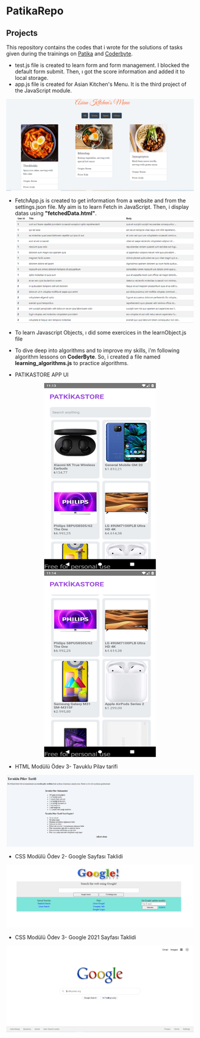 # PatikaRepo
## Projects<br/>

This repository contains the codes that i wrote for the solutions of tasks given during the trainings on <a href="https://app.patika.dev/">Patika</a> and <a href="https://coderbyte.com/">Coderbyte</a>.

* test.js file is created to learn form and form management. I blocked the default form submit. Then, ı got the score information and added it to local storage.
* app.js file is created for Asian Kitchen's Menu. It is the third project of the JavaScript module.
<img src="https://github.com/baristutakli/PatikaRepo/blob/master/ScreenShots/MenuProjectScreenshot.png" >

* FetchApp.js is created to get information from a website and from the settings.json file. My aim is to learn Fetch in JavaScript. Then, i display datas using **"fetchedData.html"**.
<img src="https://github.com/baristutakli/PatikaRepo/blob/master/ScreenShots/fetchedData.png" ></br>
* To learn Javascript Objects, ı did some exercices in the learnObject.js file</br>

* To dive deep into algorithms and to improve my skills, i'm following algorithm lessons on **CoderByte**. So, i created a file named **learning_algorithms.js**  to practice algorithms. 

* PATIKASTORE APP UI
<p align="center">
<img src="https://github.com/baristutakli/PatikaRepo/blob/master/ScreenShots/PatıkaStore.png"  height="500" width="300">
<img src="https://github.com/baristutakli/PatikaRepo/blob/master/ScreenShots/PatıkaStore2.png"  height="500" width="300"></p>

* HTML Modülü Ödev 3- Tavuklu Pilav tarifi
<img src="https://github.com/baristutakli/PatikaRepo/blob/master/ScreenShots/Odev3.png" >

* CSS Modülü Ödev 2- Google Sayfası Taklidi
<img src="https://github.com/baristutakli/PatikaRepo/blob/master/ScreenShots/google1998.png" >

* CSS Modülü Ödev 3- Google 2021 Sayfası Taklidi
<img src="https://github.com/baristutakli/PatikaRepo/blob/master/ScreenShots/google2021.png" >